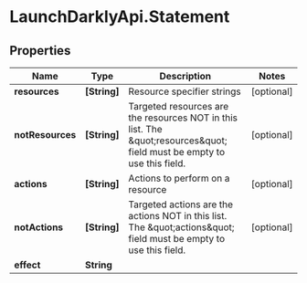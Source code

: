 # LaunchDarklyApi.Statement

## Properties

Name | Type | Description | Notes
------------ | ------------- | ------------- | -------------
**resources** | **[String]** | Resource specifier strings | [optional] 
**notResources** | **[String]** | Targeted resources are the resources NOT in this list. The \&quot;resources\&quot; field must be empty to use this field. | [optional] 
**actions** | **[String]** | Actions to perform on a resource | [optional] 
**notActions** | **[String]** | Targeted actions are the actions NOT in this list. The \&quot;actions\&quot; field must be empty to use this field. | [optional] 
**effect** | **String** |  | 



